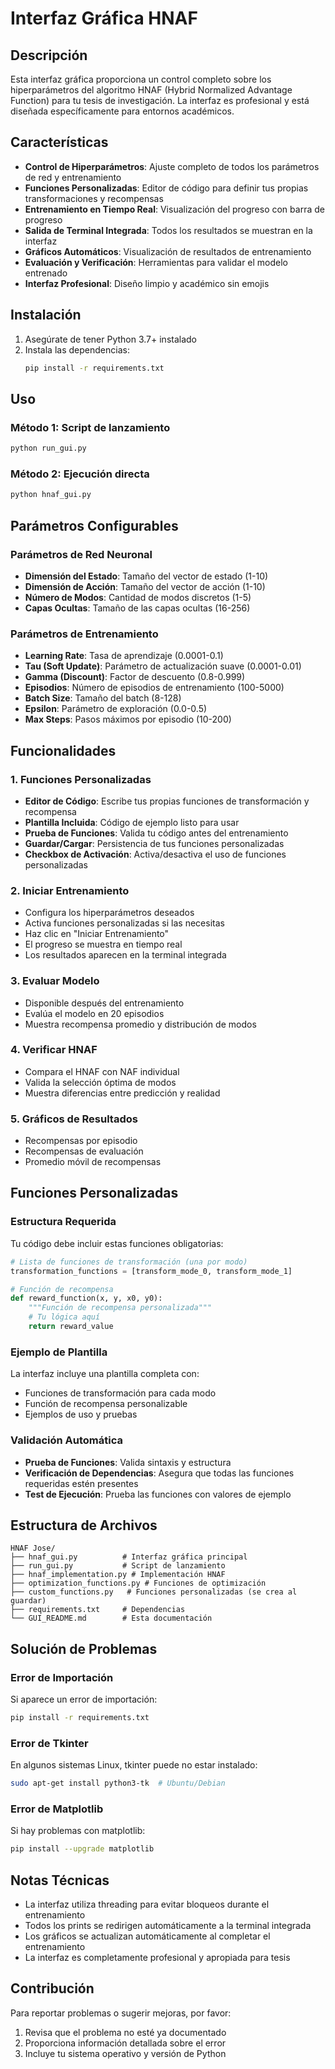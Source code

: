 # Interfaz Gráfica HNAF

## Descripción

Esta interfaz gráfica proporciona un control completo sobre los hiperparámetros del algoritmo HNAF (Hybrid Normalized Advantage Function) para tu tesis de investigación. La interfaz es profesional y está diseñada específicamente para entornos académicos.

## Características

- **Control de Hiperparámetros**: Ajuste completo de todos los parámetros de red y entrenamiento
- **Funciones Personalizadas**: Editor de código para definir tus propias transformaciones y recompensas
- **Entrenamiento en Tiempo Real**: Visualización del progreso con barra de progreso
- **Salida de Terminal Integrada**: Todos los resultados se muestran en la interfaz
- **Gráficos Automáticos**: Visualización de resultados de entrenamiento
- **Evaluación y Verificación**: Herramientas para validar el modelo entrenado
- **Interfaz Profesional**: Diseño limpio y académico sin emojis

## Instalación

1. Asegúrate de tener Python 3.7+ instalado
2. Instala las dependencias:
   ```bash
   pip install -r requirements.txt
   ```

## Uso

### Método 1: Script de lanzamiento
```bash
python run_gui.py
```

### Método 2: Ejecución directa
```bash
python hnaf_gui.py
```

## Parámetros Configurables

### Parámetros de Red Neuronal
- **Dimensión del Estado**: Tamaño del vector de estado (1-10)
- **Dimensión de Acción**: Tamaño del vector de acción (1-10)
- **Número de Modos**: Cantidad de modos discretos (1-5)
- **Capas Ocultas**: Tamaño de las capas ocultas (16-256)

### Parámetros de Entrenamiento
- **Learning Rate**: Tasa de aprendizaje (0.0001-0.1)
- **Tau (Soft Update)**: Parámetro de actualización suave (0.0001-0.01)
- **Gamma (Discount)**: Factor de descuento (0.8-0.999)
- **Episodios**: Número de episodios de entrenamiento (100-5000)
- **Batch Size**: Tamaño del batch (8-128)
- **Epsilon**: Parámetro de exploración (0.0-0.5)
- **Max Steps**: Pasos máximos por episodio (10-200)

## Funcionalidades

### 1. Funciones Personalizadas
- **Editor de Código**: Escribe tus propias funciones de transformación y recompensa
- **Plantilla Incluida**: Código de ejemplo listo para usar
- **Prueba de Funciones**: Valida tu código antes del entrenamiento
- **Guardar/Cargar**: Persistencia de tus funciones personalizadas
- **Checkbox de Activación**: Activa/desactiva el uso de funciones personalizadas

### 2. Iniciar Entrenamiento
- Configura los hiperparámetros deseados
- Activa funciones personalizadas si las necesitas
- Haz clic en "Iniciar Entrenamiento"
- El progreso se muestra en tiempo real
- Los resultados aparecen en la terminal integrada

### 3. Evaluar Modelo
- Disponible después del entrenamiento
- Evalúa el modelo en 20 episodios
- Muestra recompensa promedio y distribución de modos

### 4. Verificar HNAF
- Compara el HNAF con NAF individual
- Valida la selección óptima de modos
- Muestra diferencias entre predicción y realidad

### 5. Gráficos de Resultados
- Recompensas por episodio
- Recompensas de evaluación
- Promedio móvil de recompensas

## Funciones Personalizadas

### Estructura Requerida
Tu código debe incluir estas funciones obligatorias:

```python
# Lista de funciones de transformación (una por modo)
transformation_functions = [transform_mode_0, transform_mode_1]

# Función de recompensa
def reward_function(x, y, x0, y0):
    """Función de recompensa personalizada"""
    # Tu lógica aquí
    return reward_value
```

### Ejemplo de Plantilla
La interfaz incluye una plantilla completa con:
- Funciones de transformación para cada modo
- Función de recompensa personalizable
- Ejemplos de uso y pruebas

### Validación Automática
- **Prueba de Funciones**: Valida sintaxis y estructura
- **Verificación de Dependencias**: Asegura que todas las funciones requeridas estén presentes
- **Test de Ejecución**: Prueba las funciones con valores de ejemplo

## Estructura de Archivos

```
HNAF Jose/
├── hnaf_gui.py          # Interfaz gráfica principal
├── run_gui.py           # Script de lanzamiento
├── hnaf_implementation.py # Implementación HNAF
├── optimization_functions.py # Funciones de optimización
├── custom_functions.py   # Funciones personalizadas (se crea al guardar)
├── requirements.txt     # Dependencias
└── GUI_README.md        # Esta documentación
```

## Solución de Problemas

### Error de Importación
Si aparece un error de importación:
```bash
pip install -r requirements.txt
```

### Error de Tkinter
En algunos sistemas Linux, tkinter puede no estar instalado:
```bash
sudo apt-get install python3-tk  # Ubuntu/Debian
```

### Error de Matplotlib
Si hay problemas con matplotlib:
```bash
pip install --upgrade matplotlib
```

## Notas Técnicas

- La interfaz utiliza threading para evitar bloqueos durante el entrenamiento
- Todos los prints se redirigen automáticamente a la terminal integrada
- Los gráficos se actualizan automáticamente al completar el entrenamiento
- La interfaz es completamente profesional y apropiada para tesis

## Contribución

Para reportar problemas o sugerir mejoras, por favor:
1. Revisa que el problema no esté ya documentado
2. Proporciona información detallada sobre el error
3. Incluye tu sistema operativo y versión de Python 